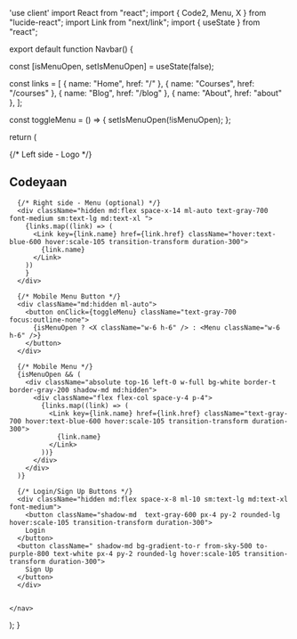'use client'
import React from "react";
import { Code2, Menu, X } from "lucide-react";
import Link from "next/link";
import { useState } from "react";

export default function Navbar() {

  const [isMenuOpen, setIsMenuOpen] = useState(false);

  const links = [
    { name: "Home", href: "/" },
    { name: "Courses", href: "/courses" },
    { name: "Blog", href: "/blog" },
    { name: "About", href: "about" },
  ];

  const toggleMenu = () => {
    setIsMenuOpen(!isMenuOpen);
  };

  return (
    <nav className="bg-white border-b border-gray-200 shadow-2xl py-5 px-6 flex items-center justify-around">
      {/* Left side - Logo */}
      <div className="flex items-center space-x-2">
        <div className="bg-gradient-to-r from-cyan-400 via-blue-500 to-purple-600 p-2 rounded-lg">
          <Code2 className="text-white w-8 h-8 md:w-10 md:h-10" />
        </div>
        <h1 className="text-2xl md:text-3xl font-bold bg-gradient-to-r from-cyan-500 via-blue-600 to-purple-700 bg-clip-text text-transparent hover:scale-105 transition-transform duration-300 cursor-pointer">
          Codeyaan
        </h1>
      </div>

      {/* Right side - Menu (optional) */}
      <div className="hidden md:flex space-x-14 ml-auto text-gray-700 font-medium sm:text-lg md:text-xl ">
        {links.map((link) => (
          <Link key={link.name} href={link.href} className="hover:text-blue-600 hover:scale-105 transition-transform duration-300">
            {link.name}
          </Link>
        ))
        }
      </div>

      {/* Mobile Menu Button */}
      <div className="md:hidden ml-auto">
        <button onClick={toggleMenu} className="text-gray-700 focus:outline-none">
          {isMenuOpen ? <X className="w-6 h-6" /> : <Menu className="w-6 h-6" />}
        </button>
      </div>

      {/* Mobile Menu */}
      {isMenuOpen && (
        <div className="absolute top-16 left-0 w-full bg-white border-t border-gray-200 shadow-md md:hidden">
          <div className="flex flex-col space-y-4 p-4">
            {links.map((link) => (
              <Link key={link.name} href={link.href} className="text-gray-700 hover:text-blue-600 hover:scale-105 transition-transform duration-300">
                {link.name}
              </Link>
            ))}
          </div>
        </div>
      )}

      {/* Login/Sign Up Buttons */}
      <div className="hidden md:flex space-x-8 ml-10 sm:text-lg md:text-xl font-medium">
        <button className="shadow-md  text-gray-600 px-4 py-2 rounded-lg hover:scale-105 transition-transform duration-300">
        Login
      </button>
      <button className=" shadow-md bg-gradient-to-r from-sky-500 to-purple-800 text-white px-4 py-2 rounded-lg hover:scale-105 transition-transform duration-300">
        Sign Up
      </button>
      </div>

      
    </nav>
  );
}